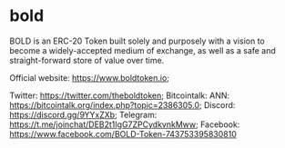 # bold
BOLD  is an ERC-20 Token built solely and purposely with a vision to become a widely-accepted medium of exchange, as well as a safe and straight-forward store of value over time.

Official website: https://www.boldtoken.io;


Twitter: https://twitter.com/theboldtoken; 
Bitcointalk: ANN: https://bitcointalk.org/index.php?topic=2386305.0; 
Discord: https://discord.gg/9YYxZXb; 
Telegram: https://t.me/joinchat/DEB2t1IgG7ZPCydkvnkMww; 
Facebook: https://www.facebook.com/BOLD-Token-743753395830810
